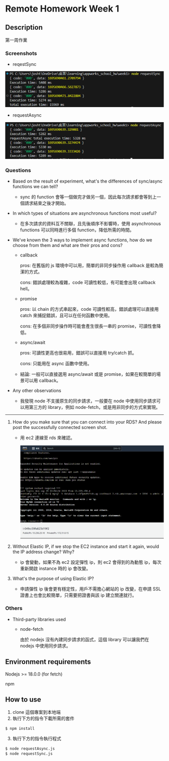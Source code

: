 # Remote Homework Week 1

## Description

第一周作業

### Screenshots

- reqestSync

![Alt text](image.png)

- requestAsync

![Alt text](image-1.png)

### Questions

- Based on the result of experiment, what's the differences of sync/async functions we can tell?

  - sync 的 function 會等一個做完才做另一個，因此每次請求都會等到上一個請求結束之後才開始。

- In which types of situations are asynchronous functions most useful?

  - 在多次請求的資料互不關聯，且先後順序不影響時，使用 asynchronous functions 可以同時進行多個 function，降低所需的時間。

- We've known the 3 ways to implement async functions, how do we choose from them and what are their pros and cons?

  - callback
    
    pros: 在舊版的 js 環境中可以用，簡單的非同步操作用 callback 是較為簡潔的方式。
    
    cons: 錯誤處理較為複雜，code 可讀性較低，有可能會出現 callback hell。
  - promise
    
    pros: 以 chain 的方式串起來，code 可讀性較高，錯誤處理可以直接用 catch 來捕捉錯誤，且可以在任何函數中使用。
    
    cons: 在多個非同步操作時可能會產生很長一串的 promise，可讀性會降低。
  - async/await
    
    pros: 可讀性更高也很易用，錯誤可以直接用 try/catch 抓。
    
    cons: 只能用在 async 函數中使用。
  - 結論:
    一般可以直接選用 async/await 或是 promise，如果在較簡單的場景可以用 callback。

- Any other observations
  - 我發現 node 不支援原生的同步請求，一般要在 node 中使用同步請求可以用第三方的 library，例如 node-fetch，或是用非同步的方式來實現。

---

1. How do you make sure that you can connect into your RDS? And please post the successfully connected screen shot.

   - 用 ec2 連線至 rds 來確認。

     ![Alt text](image-2.png)

2. Without Elastic IP, if we stop the EC2 instance and start it again, would the IP address change? Why?
   - ip 會變動，如果不為 ec2 設定彈性 ip，則 ec2 會得到的為動態 ip，每次重新開啟 instance 時的 ip 會改變。
3. What's the purpose of using Elastic IP?
   - 申請彈性 ip 後會更有穩定性，用戶不需擔心網站的 ip 改變，在申請 SSL 證書上也會比較簡單，只需要把證書與該 ip 建立關連就行。

### Others

- Third-party libraries used

  - node-fetch

    由於 nodejs 沒有內建同步請求的函式，這個 library 可以讓我們在 nodejs 中使用同步請求。

## Environment requirements

Nodejs >= 18.0.0 (for fetch)

npm

## How to use

1. clone 這個專案到本地端
2. 執行下方的指令下載所需的套件

```
$ npm install
```

3. 執行下方的指令執行程式

```
$ node requestAsync.js
$ node requestSync.js
```
